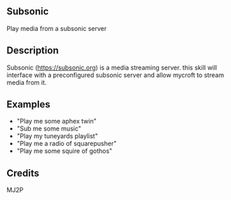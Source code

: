 ## Subsonic
Play media from a subsonic server

## Description
Subsonic (https://subsonic.org) is a media streaming server. this skill will interface with a preconfigured subsonic server and allow mycroft to stream media from it.

## Examples
 - "Play me some aphex twin"
 - "Sub me some music"
 - "Play my tuneyards playlist"
 - "Play me a radio of squarepusher"
 - "Play me some squire of gothos"


## Credits
MJ2P


